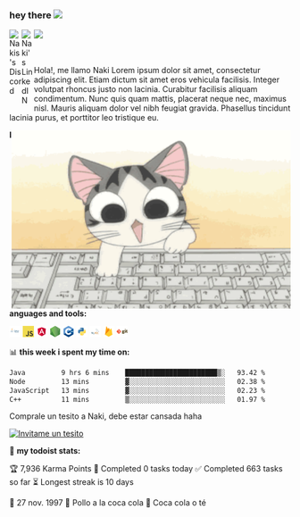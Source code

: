 ### hey there <img src="https://media.giphy.com/media/xUOwGiewfQAm3tcIA8/giphy.gif" width="50x">

<a href="https://discord.gg/2hgutPrw">
  <img align="left" alt="Nakis's Discord" width="22px" src="https://raw.githubusercontent.com/peterthehan/peterthehan/master/assets/discord.svg" />
</a>

<a href="www.linkedin.com/in/naki-jannet-dejo-vicente">
  <img align="left" alt="Naki's LinkedIN" width="22px" src="https://raw.githubusercontent.com/peterthehan/peterthehan/master/assets/linkedin.svg" />
</a>


![](https://visitor-badge.glitch.me/badge?page_id=nakiviar.nakiviar)

<br />

Hola!, me llamo Naki Lorem ipsum dolor sit amet, consectetur adipiscing elit. Etiam dictum sit amet eros vehicula facilisis. Integer volutpat rhoncus justo non lacinia. Curabitur facilisis aliquam condimentum. Nunc quis quam mattis, placerat neque nec, maximus nisl. Mauris aliquam dolor vel nibh feugiat gravida. Phasellus tincidunt lacinia purus, et porttitor leo tristique eu.


  <img align="right" alt="GIF" src="https://github.com/nakiviar/nakiviar/blob/master/code.gif?raw=true" width="500" height="320" />


**languages and tools:**

<code><img height="20" src="https://raw.githubusercontent.com/github/explore/80688e429a7d4ef2fca1e82350fe8e3517d3494d/topics/java/java.png"></code>
<code><img height="20" src="https://raw.githubusercontent.com/github/explore/80688e429a7d4ef2fca1e82350fe8e3517d3494d/topics/javascript/javascript.png"></code>
<code><img height="20" src="https://raw.githubusercontent.com/github/explore/80688e429a7d4ef2fca1e82350fe8e3517d3494d/topics/angular/angular.png"></code>
<code><img height="20" src="https://raw.githubusercontent.com/github/explore/80688e429a7d4ef2fca1e82350fe8e3517d3494d/topics/nodejs/nodejs.png"></code>
<code><img height="20" src="https://raw.githubusercontent.com/github/explore/80688e429a7d4ef2fca1e82350fe8e3517d3494d/topics/cpp/cpp.png"></code>
<code><img height="20" src="https://raw.githubusercontent.com/github/explore/80688e429a7d4ef2fca1e82350fe8e3517d3494d/topics/python/python.png"></code>
<code><img height="20" src="https://raw.githubusercontent.com/github/explore/80688e429a7d4ef2fca1e82350fe8e3517d3494d/topics/mysql/mysql.png"></code>
<code><img height="20" src="https://raw.githubusercontent.com/github/explore/80688e429a7d4ef2fca1e82350fe8e3517d3494d/topics/firebase/firebase.png"></code>
<code><img height="20" src="https://raw.githubusercontent.com/github/explore/80688e429a7d4ef2fca1e82350fe8e3517d3494d/topics/git/git.png"></code>

📊 **this week i spent my time on:**
<!--START_SECTION:waka-->
```text
Java         9 hrs 6 mins    ███████████████████████▒░   93.42 %
Node         13 mins         ▓░░░░░░░░░░░░░░░░░░░░░░░░   02.38 %
JavaScript   13 mins         ▓░░░░░░░░░░░░░░░░░░░░░░░░   02.23 %
C++          11 mins         ▒░░░░░░░░░░░░░░░░░░░░░░░░   01.97 %
```
<!--END_SECTION:waka-->

Comprale un tesito a Naki, debe estar cansada haha

<a href="https://www.buymeacoffee.com/nakiviar" target="_blank"><img src="https://cdn.buymeacoffee.com/buttons/v2/default-red.png" alt="Invitame un tesito" width="150" ></a>

🚧 **my todoist stats:**
<!-- TODO-IST:START -->
🏆  7,936 Karma Points
🌸  Completed 0 tasks today
✅  Completed 663 tasks so far
⏳  Longest streak is 10 days
<!-- TODO-IST:END -->
🍰  27 nov. 1997
🍛  Pollo a la coca cola
🥤  Coca cola o té
